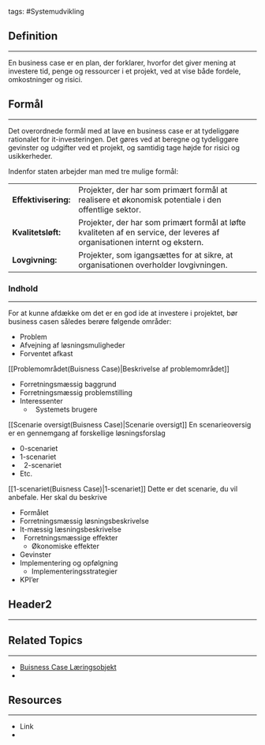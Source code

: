 tags: #Systemudvikling 

## Definition 
---
En business case er en plan, der forklarer, hvorfor det giver mening at investere tid, penge og ressourcer i et projekt, ved at vise både fordele, omkostninger og risici.
## Formål
---
Det overordnede formål med at lave en business case er at tydeliggøre rationalet for it-investeringen. Det gøres ved at beregne og tydeliggøre gevinster og udgifter ved et projekt, og samtidig tage højde for risici og usikkerheder.

Indenfor staten arbejder man med tre mulige formål:

|                      |                                                                                                                            |
| -------------------- | -------------------------------------------------------------------------------------------------------------------------- |
| **Effektivisering:** | Projekter, der har som primært formål at realisere et økonomisk potentiale i den offentlige sektor.                        |
| **Kvalitetsløft:**   | Projekter, der har som primært formål at løfte kvaliteten af en service, der leveres af organisationen internt og ekstern. |
| **Lovgivning:**      | Projekter, som igangsættes for at sikre, at organisationen overholder lovgivningen.                                        |
### Indhold
---
For at kunne afdække om det er en god ide at investere i projektet, bør business casen således berøre følgende områder:

- Problem
- Afvejning af løsningsmuligheder
- Forventet afkast


[[Problemområdet(Buisness Case)|Beskrivelse af problemområdet]]
- Forretningsmæssig baggrund
- Forretningsmæssig problemstilling
- Interessenter
    -   Systemets brugere

[[Scenarie oversigt(Buisness Case)|Scenarie oversigt]]
En scenarieoversig er en gennemgang af forskellige løsningsforslag

- 0-scenariet
- 1-scenariet
-   2-scenariet
- Etc.
    


[[1-scenariet(Buisness Case)|1-scenariet]]
Dette er det scenarie, du vil anbefale. Her skal du beskrive

- Formålet
- Forretningsmæssig løsningsbeskrivelse
- It-mæssig læsningsbeskrivelse
-   Forretningsmæssige effekter
    - Økonomiske effekter    
- Gevinster
- Implementering og opfølgning
    - Implementeringsstrategier    
- KPI’er
## Header2
---



## Related Topics
---
- [Buisness Case Læringsobjekt](https://rise.articulate.com/share/f6HPJ3zr14qLmnUET1aqQMQ8HMkHGFez#/)
- 

## Resources
---
- Link
- 
